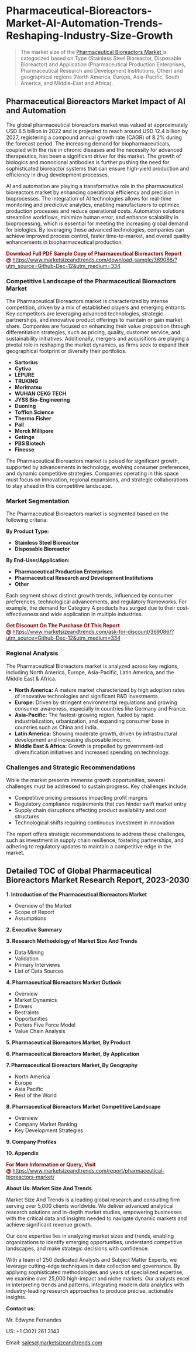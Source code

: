 <H1>Pharmaceutical-Bioreactors-Market-AI-Automation-Trends-Reshaping-Industry-Size-Growth</H1><blockquote><p>The market size of the <a href="https://www.marketsizeandtrends.com/download-sample/369086/?utm_source=Github-Dec-12&amp;utm_medium=334" target="_blank">Pharmaceutical Bioreactors Market </a>is categorized based on Type (Stainless Steel Bioreactor, Disposable Bioreactor) and Application (Pharmaceutical Production Enterprises, Pharmaceutical Research and Development Institutions, Other) and geographical regions (North America, Europe, Asia-Pacific, South America, and Middle-East and Africa).</p></blockquote><p><h2>Pharmaceutical Bioreactors Market Impact of AI and Automation</h2><p>The global pharmaceutical bioreactors market was valued at approximately USD 8.5 billion in 2022 and is projected to reach around USD 12.4 billion by 2027, registering a compound annual growth rate (CAGR) of 8.2% during the forecast period. The increasing demand for biopharmaceuticals, coupled with the rise in chronic diseases and the necessity for advanced therapeutics, has been a significant driver for this market. The growth of biologics and monoclonal antibodies is further pushing the need for sophisticated bioreactor systems that can ensure high-yield production and efficiency in drug development processes.</p><p>AI and automation are playing a transformative role in the pharmaceutical bioreactors market by enhancing operational efficiency and precision in bioprocesses. The integration of AI technologies allows for real-time monitoring and predictive analytics, enabling manufacturers to optimize production processes and reduce operational costs. Automation solutions streamline workflows, minimize human error, and enhance scalability in bioprocessing, which is essential for meeting the increasing global demand for biologics. By leveraging these advanced technologies, companies can achieve improved process control, faster time-to-market, and overall quality enhancements in biopharmaceutical production.</p></p><p><strong><span style="color: #800000;">Download Full PDF Sample Copy of Pharmaceutical Bioreactors Report @</span>&nbsp;</strong><a href="https://www.marketsizeandtrends.com/download-sample/369086/?utm_source=Github-Dec-12&amp;utm_medium=334">https://www.marketsizeandtrends.com/download-sample/369086/?utm_source=Github-Dec-12&amp;utm_medium=334</a></p><h3>Competitive Landscape of the Pharmaceutical Bioreactors Market</h3><p>The Pharmaceutical Bioreactors market is characterized by intense competition, driven by a mix of established players and emerging entrants. Key competitors are leveraging advanced technologies, strategic partnerships, and innovative product offerings to maintain or gain market share. Companies are focused on enhancing their value proposition through differentiation strategies, such as pricing, quality, customer service, and sustainability initiatives. Additionally, mergers and acquisitions are playing a pivotal role in reshaping the market dynamics, as firms seek to expand their geographical footprint or diversify their portfolios.</p><p><strong><p><ul><li>Sartorius </li><li> Cytiva </li><li> LEPURE </li><li> TRUKING </li><li> Morimatsu </li><li> WUHAN CEKG TECH </li><li> JYSS Bio-Engineering </li><li> Duoning </li><li> Tofflon Science </li><li> Thermo Fisher </li><li> Pall </li><li> Merck Millipore </li><li> Getinge </li><li> PBS Biotech </li><li> Finesse</p></li></ul></p></strong></p><p>The Pharmaceutical Bioreactors market is poised for significant growth, supported by advancements in technology, evolving consumer preferences, and dynamic competitive strategies. Companies operating in this space must focus on innovation, regional expansions, and strategic collaborations to stay ahead in this competitive landscape.</p><h3>Market Segmentation</h3><p>The Pharmaceutical Bioreactors market is segmented based on the following criteria:</p><p><strong>By Product Type:</strong></p><p><strong><p><ul><li>Stainless Steel Bioreactor </li><li> Disposable Bioreactor</p></li></ul></p></strong></p><p><strong>By End-User/Application:</strong></p><p><strong><p><ul><li>Pharmaceutical Production Enterprises </li><li> Pharmaceutical Research and Development Institutions </li><li> Other</p></li></ul></p></strong></p><p>Each segment shows distinct growth trends, influenced by consumer preferences, technological advancements, and regulatory frameworks. For example, the demand for Category A products has surged due to their cost-effectiveness and wide application in multiple industries.</p><p><strong><span style="color: #800000;">Get Discount On The Purchase Of This Report @&nbsp;</span></strong><a href="https://www.marketsizeandtrends.com/ask-for-discount/369086/?utm_source=Github-Dec-12&amp;utm_medium=334">https://www.marketsizeandtrends.com/ask-for-discount/369086/?utm_source=Github-Dec-12&amp;utm_medium=334</a></p><h3>Regional Analysis</h3><p>The Pharmaceutical Bioreactors market is analyzed across key regions, including North America, Europe, Asia-Pacific, Latin America, and the Middle East &amp; Africa.</p><ul><li><strong>North America:</strong> A mature market characterized by high adoption rates of innovative technologies and significant R&amp;D investments.</li><li><strong>Europe:</strong> Driven by stringent environmental regulations and growing consumer awareness, especially in countries like Germany and France.</li><li><strong>Asia-Pacific:</strong> The fastest-growing region, fueled by rapid industrialization, urbanization, and expanding consumer base in countries such as China and India.</li><li><strong>Latin America:</strong> Showing moderate growth, driven by infrastructural development and increasing disposable income.</li><li><strong>Middle East &amp; Africa:</strong> Growth is propelled by government-led diversification initiatives and increased spending on technology.</li></ul><h3>Challenges and Strategic Recommendations</h3><p>While the market presents immense growth opportunities, several challenges must be addressed to sustain progress. Key challenges include:</p><ul><li>Competitive pricing pressures impacting profit margins</li><li>Regulatory compliance requirements that can hinder swift market entry</li><li>Supply chain disruptions affecting product availability and cost structures</li><li>Technological shifts requiring continuous investment in innovation</li></ul><p>The report offers strategic recommendations to address these challenges, such as investment in supply chain resilience, fostering partnerships, and adhering to regulatory updates to maintain a competitive edge in the market.</p><h2>Detailed TOC of Global Pharmaceutical Bioreactors Market Research Report, 2023-2030</h2><p><strong>1. Introduction of the Pharmaceutical Bioreactors Market</strong></p><ul><li>Overview of the Market</li><li>Scope of Report</li><li>Assumptions&nbsp;</li></ul><p><strong>2. Executive Summary</strong></p><p><strong>3. Research Methodology of <strong>Market Size And Trends</strong></strong></p><ul><li>Data Mining</li><li>Validation</li><li>Primary Interviews</li><li>List of Data Sources&nbsp;</li></ul><p><strong>4. Pharmaceutical Bioreactors Market Outlook</strong></p><ul><li>Overview</li><li>Market Dynamics</li><li>Drivers</li><li>Restraints</li><li>Opportunities</li><li>Porters Five Force Model</li><li>Value Chain Analysis&nbsp;</li></ul><p><strong>5. Pharmaceutical Bioreactors Market, By Product</strong></p><p><strong>6. Pharmaceutical Bioreactors Market, By Application</strong></p><p><strong>7. Pharmaceutical Bioreactors Market, By Geography</strong></p><ul><li>North America</li><li>Europe</li><li>Asia Pacific</li><li>Rest of the World&nbsp;</li></ul><p><strong>8. Pharmaceutical Bioreactors Market Competitive Landscape</strong></p><ul><li>Overview</li><li>Company Market Ranking</li><li>Key Development Strategies&nbsp;</li></ul><p><strong>9. Company Profiles</strong></p><p><strong>10. Appendix</strong></p><p><strong><span style="color: #800000;">For More Information or Query, Visit @&nbsp;</span></strong><a href="https://www.marketsizeandtrends.com/report/pharmaceutical-bioreactors-market/">https://www.marketsizeandtrends.com/report/pharmaceutical-bioreactors-market/</a></p><p></p><p><strong>About Us:&nbsp;Market Size And Trends</strong></p><p>Market Size And Trends&nbsp;is a leading global research and consulting firm serving over 5,000 clients worldwide. We deliver advanced analytical research solutions and in-depth market studies, empowering businesses with the critical data and insights needed to navigate dynamic markets and achieve significant revenue growth.</p><p>Our core expertise lies in analyzing market sizes and trends, enabling organizations to identify emerging opportunities, understand competitive landscapes, and make strategic decisions with confidence.</p><p>With a team of 250 dedicated Analysts and Subject Matter Experts, we leverage cutting-edge techniques in data collection and governance. By applying sophisticated methodologies and years of specialized expertise, we examine over 25,000 high-impact and niche markets. Our analysts excel in interpreting trends and patterns, integrating modern data analytics with industry-leading research approaches to produce precise, actionable insights.</p><p><strong>Contact us:</strong></p><p>Mr. Edwyne Fernandes</p><p>US: +1 (302) 261 3143</p><p>Email: <a href="mailto:sales@marketsizeandtrends.com">sales@marketsizeandtrends.com</a>&nbsp;</p>
